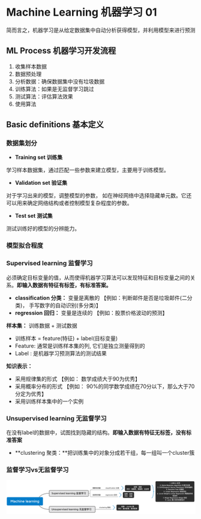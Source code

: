 # Machine Learning 机器学习 01

简而言之，机器学习是从给定数据集中自动分析获得模型，并利用模型来进行预测



## ML Process 机器学习开发流程

1. 收集样本数据
2. 数据预处理
3. 分析数据：确保数据集中没有垃圾数据
4. 训练算法：如果是无监督学习跳过
5. 测试算法：评估算法效果
6. 使用算法



## Basic definitions 基本定义

### 数据集划分

- **Training set 训练集**

学习样本数据集，通过匹配一些参数来建立模型，主要用于训练模型。

- **Validation set 验证集**

对于学习出来的模型，调整模型的参数， 如在神经网络中选择隐藏单元数。它还可以用来确定网络结构或者控制模型复杂程度的参数。

- **Test set 测试集**

测试训练好的模型的分辨能力。



### 模型拟合程度



### Supervised learning 监督学习

必须确定目标变量的值，从而使得机器学习算法可以发现特征和目标变量之间的关系。**即输入数据有特征有标签，有标准答案。**

- **classification 分类：** 变量是离散的 【例如：判断邮件是否是垃圾邮件(二分类)， 手写数字的自动识别(多分类)】
- **regression 回归：** 变量是连续的 【例如：股票价格波动的预测】



**样本集：** 训练数据 + 测试数据

- 训练样本 = feature(特征) + label(目标变量)
- Feature: 通常是训练样本集的列, 它们是独立测量得到的
- Label : 是机器学习预测算法的测试结果



**知识表示：**

- 采用规律集的形式 【例如： 数学成绩大于90为优秀】
- 采用概率分布的形式 【例如： 90%的同学数学成绩在70分以下，那么大于70分定为优秀】
- 采用训练样本集中的一个实例



### Unsupervised learning 无监督学习

在没有label的数据中，试图找到隐藏的结构。**即输入数据有特征无标签，没有标准答案**

- **clustering 聚类：**把训练集中的对象分成若干组，每一组叫一个cluster簇



### 监督学习vs无监督学习

![image-20211014020505044](img/01/image-20211014020505044.png)










